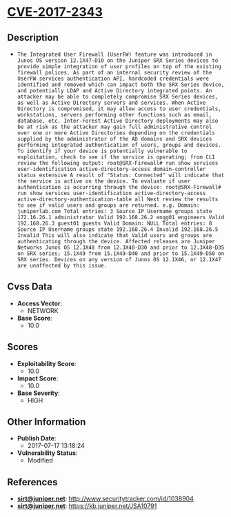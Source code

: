 
# [CVE-2017-2343](https://cve.mitre.org/cgi-bin/cvename.cgi?name=CVE-2017-2343)

## Description

- `The Integrated User Firewall (UserFW) feature was introduced in Junos OS version 12.1X47-D10 on the Juniper SRX Series devices to provide simple integration of user profiles on top of the existing firewall polices. As part of an internal security review of the UserFW services authentication API, hardcoded credentials were identified and removed which can impact both the SRX Series device, and potentially LDAP and Active Directory integrated points. An attacker may be able to completely compromise SRX Series devices, as well as Active Directory servers and services. When Active Directory is compromised, it may allow access to user credentials, workstations, servers performing other functions such as email, database, etc. Inter-Forest Active Directory deployments may also be at risk as the attacker may gain full administrative control over one or more Active Directories depending on the credentials supplied by the administrator of the AD domains and SRX devices performing integrated authentication of users, groups and devices. To identify if your device is potentially vulnerable to exploitation, check to see if the service is operating; from CLI review the following output: root@SRX-Firewall# run show services user-identification active-directory-access domain-controller status extensive A result of "Status: Connected" will indicate that the service is active on the device. To evaluate if user authentication is occurring through the device: root@SRX-Firewall# run show services user-identification active-directory-access active-directory-authentication-table all Next review the results to see if valid users and groups are returned. e.g. Domain: juniperlab.com Total entries: 3 Source IP Username groups state 172.16.26.1 administrator Valid 192.168.26.2 engg01 engineers Valid 192.168.26.3 guest01 guests Valid Domain: NULL Total entries: 8 Source IP Username groups state 192.168.26.4 Invalid 192.168.26.5 Invalid This will also indicate that Valid users and groups are authenticating through the device. Affected releases are Juniper Networks Junos OS 12.3X48 from 12.3X48-D30 and prior to 12.3X48-D35 on SRX series; 15.1X49 from 15.1X49-D40 and prior to 15.1X49-D50 on SRX series. Devices on any version of Junos OS 12.1X46, or 12.1X47 are unaffected by this issue.`

## Cvss Data

- **Access Vector**:
  - NETWORK
- **Base Score**:
  - 10.0

## Scores

- **Exploitability Score**:
  - 10.0
- **Impact Score**:
  - 10.0
- **Base Severity**:
  - HIGH

## Other Information

- **Publish Date**:
  - 2017-07-17 13:18:24
- **Vulnerability Status**:
  - Modified

## References

- **sirt@juniper.net**: http://www.securitytracker.com/id/1038904
- **sirt@juniper.net**: https://kb.juniper.net/JSA10791
